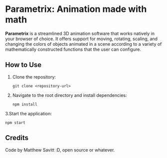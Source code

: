 # Parametrix: Animation made with math

**Parametrix** is a streamlined 3D animation software that works natively in your browser of choice. It offers support for moving, rotating, scaling, and changing the colors of objects animated in a scene according to a variety of mathematically constructed functions that the user can configure.

## How to Use

1. Clone the repository:
   ```
   git clone <repository-url>
   ```
2. Navigate to the root directory and install dependencies:
   ```
   npm install
   ```
3.Start the application:
   ```
   npm start
   ```


## Credits
Code by Matthew Savitt :D, open source or whatever.